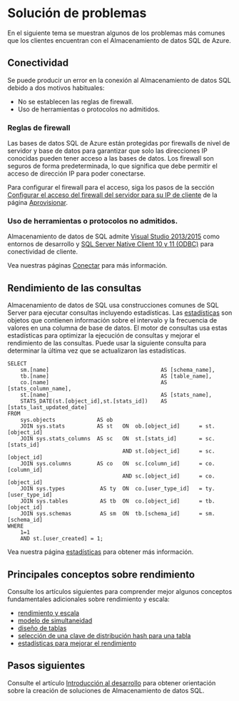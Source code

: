 <properties
   pageTitle="Solución de problemas | Microsoft Azure"
   description="Solución de problemas del Almacenamiento de datos SQL."
   services="sql-data-warehouse"
   documentationCenter="NA"
   authors="TwoUnder"
   manager=""
   editor=""/>

<tags
   ms.service="sql-data-warehouse"
   ms.devlang="NA"
   ms.topic="article"
   ms.tgt_pltfrm="NA"
   ms.workload="data-services"
   ms.date="01/04/2016"
   ms.author="twounder"/>

# Solución de problemas
En el siguiente tema se muestran algunos de los problemas más comunes que los clientes encuentran con el Almacenamiento de datos SQL de Azure.

## Conectividad
Se puede producir un error en la conexión al Almacenamiento de datos SQL debido a dos motivos habituales:

- No se establecen las reglas de firewall.
- Uso de herramientas o protocolos no admitidos.

### Reglas de firewall
Las bases de datos SQL de Azure están protegidas por firewalls de nivel de servidor y base de datos para garantizar que solo las direcciones IP conocidas pueden tener acceso a las bases de datos. Los firewall son seguros de forma predeterminada, lo que significa que debe permitir el acceso de dirección IP para poder conectarse.

Para configurar el firewall para el acceso, siga los pasos de la sección [Configurar el acceso del firewall del servidor para su IP de cliente](sql-data-warehouse-get-started-provision.md/#step-4-configure-server-firewall-access-for-your-client-ip) de la página [Aprovisionar](sql-data-warehouse-get-started-provision.md).

### Uso de herramientas o protocolos no admitidos.
Almacenamiento de datos de SQL admite [Visual Studio 2013/2015](sql-data-warehouse-get-started-connect.md) como entornos de desarrollo y [SQL Server Native Client 10 y 11 (ODBC)](https://msdn.microsoft.com/library/ms131415.aspx) para conectividad de cliente.

Vea nuestras páginas [Conectar](sql-data-warehouse-get-started-connect.md) para más información.

## Rendimiento de las consultas
Almacenamiento de datos de SQL usa construcciones comunes de SQL Server para ejecutar consultas incluyendo estadísticas. Las [estadísticas](sql-data-warehouse-develop-statistics.md) son objetos que contienen información sobre el intervalo y la frecuencia de valores en una columna de base de datos. El motor de consultas usa estas estadísticas para optimizar la ejecución de consultas y mejorar el rendimiento de las consultas. Puede usar la siguiente consulta para determinar la última vez que se actualizaron las estadísticas.

```
SELECT
	sm.[name]								    AS [schema_name],
	tb.[name]								    AS [table_name],
	co.[name]									AS [stats_column_name],
	st.[name]									AS [stats_name],
	STATS_DATE(st.[object_id],st.[stats_id])	AS [stats_last_updated_date]
FROM
	sys.objects				AS ob
	JOIN sys.stats			AS st	ON	ob.[object_id]		= st.[object_id]
	JOIN sys.stats_columns	AS sc	ON	st.[stats_id]		= sc.[stats_id]
									AND	st.[object_id]		= sc.[object_id]
	JOIN sys.columns		AS co	ON	sc.[column_id]		= co.[column_id]
									AND	sc.[object_id]		= co.[object_id]
	JOIN sys.types           AS ty	ON	co.[user_type_id]	= ty.[user_type_id]
	JOIN sys.tables          AS tb	ON	co.[object_id]		= tb.[object_id]
	JOIN sys.schemas         AS sm	ON	tb.[schema_id]		= sm.[schema_id]
WHERE
	1=1 
	AND st.[user_created] = 1;
```

Vea nuestra página [estadísticas](sql-data-warehouse-develop-statistics.md) para obtener más información.

## Principales conceptos sobre rendimiento

Consulte los artículos siguientes para comprender mejor algunos conceptos fundamentales adicionales sobre rendimiento y escala:

- [rendimiento y escala][]
- [modelo de simultaneidad][]
- [diseño de tablas][]
- [selección de una clave de distribución hash para una tabla][]
- [estadísticas para mejorar el rendimiento][]

## Pasos siguientes
Consulte el artículo [Introducción al desarrollo][] para obtener orientación sobre la creación de soluciones de Almacenamiento de datos SQL.

<!--Image references-->

<!--Article references-->

[rendimiento y escala]: sql-data-warehouse-performance-scale.md
[modelo de simultaneidad]: sql-data-warehouse-develop-concurrency.md
[diseño de tablas]: sql-data-warehouse-develop-table-design.md
[selección de una clave de distribución hash para una tabla]: sql-data-warehouse-develop-hash-distribution-key
[estadísticas para mejorar el rendimiento]: sql-data-warehouse-develop-statistics.md
[Introducción al desarrollo]: sql-data-warehouse-overview-develop.md

<!--MSDN references-->

<!--Other web references-->

<!---HONumber=AcomDC_0107_2016-->